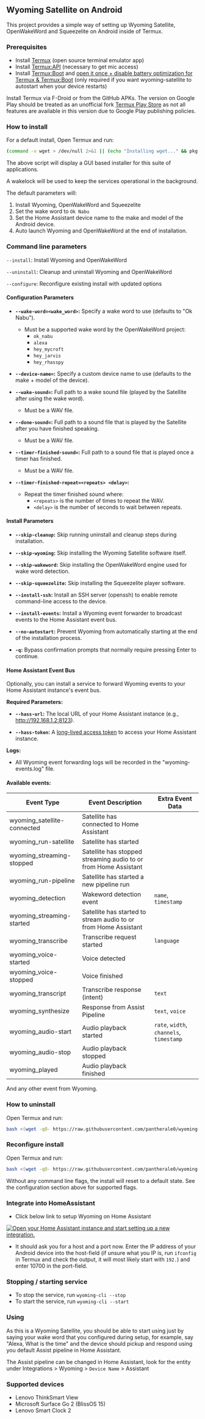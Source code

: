 ## Wyoming Satellite on Android

This project provides a simple way of setting up Wyoming Satellite, OpenWakeWord and Squeezelite on Android inside of Termux.

### Prerequisites

- Install [Termux](https://github.com/termux/termux-app) (open source terminal emulator app)
- Install [Termux:API](https://github.com/termux/termux-api) (necessary to get mic access)
- Install [Termux:Boot](https://github.com/termux/termux-boot) and [open it once + disable battery optimization for Termux & Termux:Boot](https://wiki.termux.com/wiki/Termux:Boot) (only required if you want wyoming-satellite to autostart when your device restarts)

Install Termux via F-Droid or from the GitHub APKs. The version on Google Play should be treated as an unofficial fork [Termux Play Store](https://github.com/termux/termux-app/discussions/4000) as not all features are available in this version due to Google Play publishing policies.

### How to install

For a default install, Open Termux and run:

``` Bash
(command -v wget > /dev/null 2>&1 || (echo "Installing wget..." && pkg install -y wget)) && bash <(wget -qO- https://raw.githubusercontent.com/pantherale0/wyoming-satellite-termux/refs/heads/main/setup.sh)
```

The above script will display a GUI based installer for this suite of applications.

A wakelock will be used to keep the services operational in the background.

The default parameters will:
1. Install Wyoming, OpenWakeWord and Squeezelite
2. Set the wake word to `Ok Nabu`
3. Set the Home Assistant device name to the make and model of the Android device.
4. Auto launch Wyoming and OpenWakeWord at the end of installation.

### Command line parameters

`--install`: Install Wyoming and OpenWakeWord

`--uninstall`: Cleanup and uninstall Wyoming and OpenWakeWord

`--configure`: Reconfigure existing install with updated options

#### Configuration Parameters

* **`--wake-word=<wake_word>`:** Specify a wake word to use (defaults to "Ok Nabu"). 
    * Must be a supported wake word by the OpenWakeWord project:
        * `ok_nabu`
        * `alexa`
        * `hey_mycroft`
        * `hey_jarvis`
        * `hey_rhasspy` 

* **`--device-name=`:** Specify a custom device name to use (defaults to the make + model of the device).

* **`--wake-sound=`:** Full path to a wake sound file (played by the Satellite after using the wake word). 
    * Must be a WAV file.

* **`--done-sound=`:** Full path to a sound file that is played by the Satellite after you have finished speaking. 
    * Must be a WAV file.

* **`--timer-finished-sound=`:** Full path to a sound file that is played once a timer has finished.
    * Must be a WAV file.

* **`--timer-finished-repeat=<repeats> <delay>`:** 
    * Repeat the timer finished sound where:
        * `<repeats>` is the number of times to repeat the WAV.
        * `<delay>` is the number of seconds to wait between repeats. 

#### Install Parameters

* **`--skip-cleanup`:** Skip running uninstall and cleanup steps during installation.

* **`--skip-wyoming`:** Skip installing the Wyoming Satellite software itself.

* **`--skip-wakeword`:** Skip installing the OpenWakeWord engine used for wake word detection.

* **`--skip-squeezelite`:** Skip installing the Squeezelite player software.

* **`--install-ssh`:** Install an SSH server (openssh) to enable remote command-line access to the device.

* **`--install-events`:** Install a Wyoming event forwarder to broadcast events to the Home Assistant event bus.

* **`--no-autostart`:** Prevent Wyoming from automatically starting at the end of the installation process.

* **`-q`:** Bypass confirmation prompts that normally require pressing Enter to continue.

#### Home Assistant Event Bus

Optionally, you can install a service to forward Wyoming events to your Home Assistant instance's event bus.

**Required Parameters:**

* **`--hass-url`:** The local URL of your Home Assistant instance (e.g., http://192.168.1.2:8123).

* **`--hass-token`:** A [long-lived access token](https://community.home-assistant.io/t/how-to-get-long-lived-access-token/162159/5?u=11harveyj) to access your Home Assistant instance.

**Logs:**

* All Wyoming event forwarding logs will be recorded in the "wyoming-events.log" file.

#### Available events:

| Event Type | Event Description | Extra Event Data |
|---|---|---|
| wyoming_satellite-connected | Satellite has connected to Home Assistant | |
| wyoming_run-satellite | Satellite has started | |
| wyoming_streaming-stopped | Satellite has stopped streaming audio to or from Home Assistant | |
| wyoming_run-pipeline | Satellite has started a new pipeline run | |
| wyoming_detection | Wakeword detection event | `name`, `timestamp` |
| wyoming_streaming-started | Satellite has started to stream audio to or from Home Assistant | |
| wyoming_transcribe | Transcribe request started | `language` |
| wyoming_voice-started | Voice detected | |
| wyoming_voice-stopped | Voice finished | |
| wyoming_transcript | Transcribe response (intent) | `text` |
| wyoming_synthesize | Response from Assist Pipeline | `text`, `voice` |
| wyoming_audio-start | Audio playback started | `rate`, `width`, `channels`, `timestamp` |
| wyoming_audio-stop | Audio playback stopped | |
| wyoming_played | Audio playback finished | |

And any other event from Wyoming.

### How to uninstall

Open Termux and run:

``` Bash
bash <(wget -qO- https://raw.githubusercontent.com/pantherale0/wyoming-satellite-termux/refs/heads/main/setup.sh) --uninstall
```

### Reconfigure install

Open Termux and run:
``` Bash
bash <(wget -qO- https://raw.githubusercontent.com/pantherale0/wyoming-satellite-termux/refs/heads/main/setup.sh) --configure
```

Without any command line flags, the install will reset to a default state. See the configuration section above for supported flags.

### Integrate into HomeAssistant

- Click below link to setup Wyoming on Home Assistant

[![Open your Home Assistant instance and start setting up a new integration.](https://my.home-assistant.io/badges/config_flow_start.svg)](https://my.home-assistant.io/redirect/config_flow_start/?domain=wyoming)

- It should ask you for a host and a port now. Enter the IP address of your Android device into the host-field (if unsure what you IP is, run `ifconfig` in Termux and check the output, it will most likely start with `192.`) and enter 10700 in the port-field.

### Stopping / starting service

- To stop the service, run `wyoming-cli --stop`
- To start the service, run `wyoming-cli --start`

### Using

As this is a Wyoming Satellite, you should be able to start using just by saying your wake word that you configured during setup, for example, say "Alexa, What is the time" and the device should pickup and respond using you default Assist pipeline in Home Assistant. 

The Assist pipeline can be changed in Home Assistant, look for the entity under Integrations > Wyoming > `Device Name` > Assistant

### Supported devices

- Lenovo ThinkSmart View
- Microsoft Surface Go 2 (BlissOS 15)
- Lenovo Smart Clock 2
